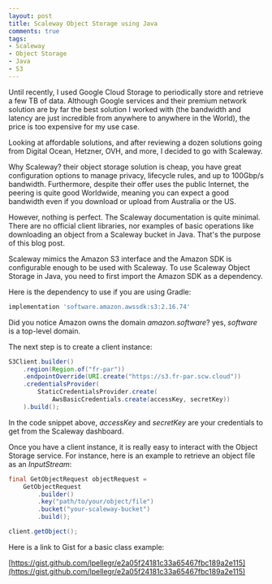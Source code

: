 ```yaml
---
layout: post
title: Scaleway Object Storage using Java
comments: true
tags:
- Scaleway
- Object Storage
- Java
- S3
---
```


Until recently, I used Google Cloud Storage to periodically store and retrieve 
a few TB of data. Although Google services and their premium network 
solution are by far the best solution I worked with (the bandwidth and latency 
are just incredible from anywhere to anywhere in the World), the price is too
expensive for my use case. 

Looking at affordable solutions, and after reviewing a dozen solutions going 
from Digital Ocean, Hetzner, OVH, and more, I decided to go with Scaleway.

Why Scaleway? their object storage solution is cheap, you have great 
configuration options to manage privacy, lifecycle rules, and up to 100Gbp/s 
bandwidth. Furthermore, despite their offer uses the public Internet, the 
peering is quite good Worldwide, meaning you can expect a good bandwidth even if
you download or upload from Australia or the US.

However, nothing is perfect. The Scaleway documentation is quite minimal. There
are no official client libraries, nor examples of basic operations
like downloading an object from a Scaleway bucket in Java. That's the purpose of
this blog post.

Scaleway mimics the Amazon S3 interface and the Amazon SDK is configurable 
enough to be used with Scaleway. To use Scaleway Object Storage in Java, you
need to first import the Amazon SDK as a dependency.

Here is the dependency to use if you are using Gradle:

```groovy
implementation 'software.amazon.awssdk:s3:2.16.74'
```

Did you notice Amazon owns the domain _amazon.software_? yes, _software_ is a 
top-level domain.

The next step is to create a client instance:

```java
S3Client.builder()
    .region(Region.of("fr-par"))
    .endpointOverride(URI.create("https://s3.fr-par.scw.cloud"))
    .credentialsProvider(
        StaticCredentialsProvider.create(
            AwsBasicCredentials.create(accessKey, secretKey))
    ).build();
```

In the code snippet above, _accessKey_ and _secretKey_ are your credentials to
get from the Scaleway dashboard.

Once you have a client instance, it is really easy to interact with the Object
Storage service. For instance, here is an example to retrieve an object file as 
an _InputStream_:

```java
final GetObjectRequest objectRequest =
    GetObjectRequest
        .builder()
        .key("path/to/your/object/file")
        .bucket("your-scaleway-bucket")
        .build();

client.getObject();
```

Here is a link to Gist for a basic class example:

[https://gist.github.com/lpellegr/e2a05f24181c33a65467fbc189a2e115](https://gist.github.com/lpellegr/e2a05f24181c33a65467fbc189a2e115)
